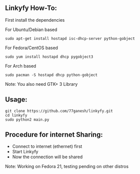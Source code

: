 Linkyfy How-To: 
------------

First install the dependencies

For Ubuntu/Debian based

	sudo apt-get install hostapd isc-dhcp-server python-gobject

For Fedora/CentOS based

	sudo yum install hostapd dhcp pygobject3

For Arch based

    sudo pacman -S hostapd dhcp python-gobject

Note: You also need GTK+ 3 Library

Usage:
------
	git clone https://github.com/77ganesh/linkyfy.git
	cd linkyfy
	sudo python2 main.py

Procedure for internet Sharing:
------------------------------

* Connect to internet (ethernet) first
* Start Linkyfy
* Now the connection will be shared

Note: Working on Fedora 21, testing pending on other distros 
